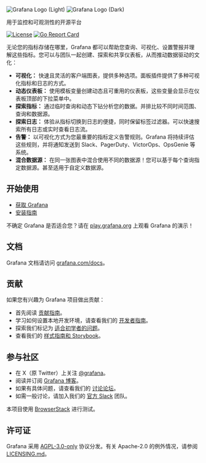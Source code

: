 ![Grafana Logo (Light)](https://edas-hz.oss-cn-hangzhou.aliyuncs.com/edas-apps/charts-store/grafana/image/logo-horizontal.png)
![Grafana Logo (Dark)](https://edas-hz.oss-cn-hangzhou.aliyuncs.com/edas-apps/charts-store/grafana/image/logo-horizontal-dark.png)

用于监控和可观测性的开源平台

[![License](https://edas-hz.oss-cn-hangzhou.aliyuncs.com/edas-apps/charts-store/grafana/image/68747470733a2f2f696d672e736869656c64732e696f2f6769746875622f6c6963656e73652f67726166616e612f67726166616e61.svg)](LICENSE)
[![Go Report Card](https://edas-hz.oss-cn-hangzhou.aliyuncs.com/edas-apps/charts-store/grafana/image/68747470733a2f2f676f7265706f7274636172642e636f6d2f62616467652f6769746875622e636f6d2f67726166616e612f67726166616e61.svg)](https://goreportcard.com/report/github.com/grafana/grafana)

无论您的指标存储在哪里，Grafana 都可以帮助您查询、可视化、设置警报并理解这些指标。您可以与团队一起创建、探索和共享仪表板，从而推动数据驱动的文化：

- **可视化：** 快速且灵活的客户端图表，提供多种选项。面板插件提供了多种可视化指标和日志的方式。
- **动态仪表板：** 使用模板变量创建动态且可重用的仪表板，这些变量会显示在仪表板顶部的下拉菜单中。
- **探索指标：** 通过临时查询和动态下钻分析您的数据。并排比较不同时间范围、查询和数据源。
- **探索日志：** 体验从指标切换到日志的便捷，同时保留标签过滤器。可以快速搜索所有日志或实时查看日志流。
- **告警：** 以可视化方式为您最重要的指标定义告警规则。Grafana 将持续评估这些规则，并将通知发送到 Slack、PagerDuty、VictorOps、OpsGenie 等系统。
- **混合数据源：** 在同一张图表中混合使用不同的数据源！您可以基于每个查询指定数据源。甚至适用于自定义数据源。

## 开始使用

- [获取 Grafana](https://grafana.com/get)
- [安装指南](https://grafana.com/docs/grafana/latest/setup-grafana/installation/)

不确定 Grafana 是否适合您？请在 [play.grafana.org](https://play.grafana.org/) 上观看 Grafana 的演示！

## 文档

Grafana 文档请访问 [grafana.com/docs](https://grafana.com/docs/)。

## 贡献

如果您有兴趣为 Grafana 项目做出贡献：

- 首先阅读 [贡献指南](https://github.com/grafana/grafana/blob/HEAD/CONTRIBUTING.md)。
- 学习如何设置本地开发环境，请查看我们的 [开发者指南](https://github.com/grafana/grafana/blob/HEAD/contribute/developer-guide.md)。
- 探索我们标记为 [适合初学者的问题](https://github.com/grafana/grafana/issues?q=is%3Aopen+is%3Aissue+label%3A%22beginner+friendly%22)。
- 查看我们的 [样式指南和 Storybook](https://developers.grafana.com/ui/latest/index.html)。

## 参与社区

- 在 X（原 Twitter）上关注 [@grafana](https://x.com/grafana/)。
- 阅读并订阅 [Grafana 博客](https://grafana.com/blog/)。
- 如果有具体问题，请查看我们的 [讨论论坛](https://community.grafana.com/)。
- 如需一般讨论，请加入我们的 [官方 Slack](https://slack.grafana.com) 团队。

本项目使用 [BrowserStack](https://www.browserstack.com/) 进行测试。

## 许可证

Grafana 采用 [AGPL-3.0-only](LICENSE) 协议分发。有关 Apache-2.0 的例外情况，请参阅 [LICENSING.md](https://github.com/grafana/grafana/blob/HEAD/LICENSING.md)。